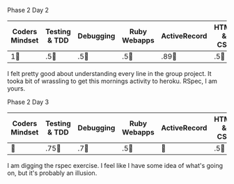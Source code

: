 
Phase 2 Day 2

| Coders Mindset | Testing & TDD | Debugging   | Ruby Webapps | ActiveRecord | HTML & CSS   |
| -------------- | ------------- | ---------   | ------------ | ------------ | ----------   |
|  1:dolphin:		 |  .5:dolphin:	 | .5:dolphin: | .5:dolphin:	|  .89:dolphin:| .5:dolphin:	|	 

I felt pretty good about understanding every line in the group project. It tooka bit of wrassling to get
this mornings activity to heroku. RSpec, I am yours.

Phase 2 Day 3

| Coders Mindset | Testing & TDD | Debugging   | Ruby Webapps | ActiveRecord | HTML & CSS   |
| -------------- | ------------- | ---------   | ------------ | ------------ | ----------   |
|  :dolphin:		 |  .75:dolphin: | .7:dolphin: | .5:dolphin:	|  :dolphin:	 | .5:dolphin:	|	 

I am digging the rspec exercise. I feel like I have some idea of what's going on, but it's probably
an illusion.
